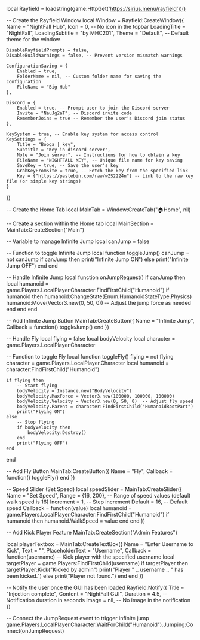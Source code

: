 local Rayfield = loadstring(game:HttpGet('https://sirius.menu/rayfield'))()

-- Create the Rayfield Window
local Window = Rayfield:CreateWindow({
    Name = "NightFall Hub",
    Icon = 0, -- No icon in the topbar
    LoadingTitle = "NightFall",
    LoadingSubtitle = "by MHC201",
    Theme = "Default", -- Default theme for the window

    DisableRayfieldPrompts = false,
    DisableBuildWarnings = false, -- Prevent version mismatch warnings

    ConfigurationSaving = {
        Enabled = true,
        FolderName = nil, -- Custom folder name for saving the configuration
        FileName = "Big Hub"
    },

    Discord = {
        Enabled = true, -- Prompt user to join the Discord server
        Invite = "NauJg2aT", -- Discord invite code
        RememberJoins = true -- Remember the user's Discord join status
    },

    KeySystem = true, -- Enable key system for access control
    KeySettings = {
        Title = "Booga | key",
        Subtitle = "Key in discord server",
        Note = "Join server", -- Instructions for how to obtain a key
        FileName = "NIGHTFALL KEY", -- Unique file name for key saving
        SaveKey = true, -- Save the user's key
        GrabKeyFromSite = true, -- Fetch the key from the specified link
        Key = {"https://pastebin.com/raw/wZS2224n"} -- Link to the raw key file (or simple key strings)
    }
})

-- Create the Home Tab
local MainTab = Window:CreateTab("🏠Home", nil)

-- Create a section within the Home tab
local MainSection = MainTab:CreateSection("Main")

-- Variable to manage Infinite Jump
local canJump = false

-- Function to toggle Infinite Jump
local function toggleJump()
    canJump = not canJump
    if canJump then
        print("Infinite Jump ON")
    else
        print("Infinite Jump OFF")
    end
end

-- Handle Infinite Jump
local function onJumpRequest()
    if canJump then
        local humanoid = game.Players.LocalPlayer.Character:FindFirstChild("Humanoid")
        if humanoid then
            humanoid:ChangeState(Enum.HumanoidStateType.Physics)
            humanoid:Move(Vector3.new(0, 50, 0)) -- Adjust the jump force as needed
        end
    end
end

-- Add Infinite Jump Button
MainTab:CreateButton({
    Name = "Infinite Jump",
    Callback = function()
        toggleJump()
    end
})

-- Handle Fly
local flying = false
local bodyVelocity
local character = game.Players.LocalPlayer.Character

-- Function to toggle Fly
local function toggleFly()
    flying = not flying
    character = game.Players.LocalPlayer.Character
    local humanoid = character:FindFirstChild("Humanoid")
    
    if flying then
        -- Start flying
        bodyVelocity = Instance.new("BodyVelocity")
        bodyVelocity.MaxForce = Vector3.new(100000, 100000, 100000)
        bodyVelocity.Velocity = Vector3.new(0, 50, 0)  -- Adjust fly speed
        bodyVelocity.Parent = character:FindFirstChild("HumanoidRootPart")
        print("Flying ON")
    else
        -- Stop flying
        if bodyVelocity then
            bodyVelocity:Destroy()
        end
        print("Flying OFF")
    end
end

-- Add Fly Button
MainTab:CreateButton({
    Name = "Fly",
    Callback = function()
        toggleFly()
    end
})

-- Speed Slider (Set Speed)
local speedSlider = MainTab:CreateSlider({
    Name = "Set Speed",
    Range = {16, 200}, -- Range of speed values (default walk speed is 16)
    Increment = 1, -- Step increment
    Default = 16, -- Default speed
    Callback = function(value)
        local humanoid = game.Players.LocalPlayer.Character:FindFirstChild("Humanoid")
        if humanoid then
            humanoid.WalkSpeed = value
        end
    end
})

-- Add Kick Player Feature
MainTab:CreateSection("Admin Features")

local playerTextbox = MainTab:CreateTextBox({
    Name = "Enter Username to Kick",
    Text = "",
    PlaceholderText = "Username",
    Callback = function(username)
        -- Kick player with the specified username
        local targetPlayer = game.Players:FindFirstChild(username)
        if targetPlayer then
            targetPlayer:Kick("Kicked by admin")
            print("Player " .. username .. " has been kicked.")
        else
            print("Player not found.")
        end
    end
})

-- Notify the user once the GUI has been loaded
Rayfield:Notify({
    Title = "Injection complete",
    Content = "NightFall GUI",
    Duration = 4.5, -- Notification duration in seconds
    Image = nil, -- No image in the notification
})

-- Connect the JumpRequest event to trigger infinite jump
game.Players.LocalPlayer.Character:WaitForChild("Humanoid").Jumping:Connect(onJumpRequest)

